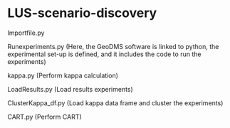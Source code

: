 # LUS-scenario-discovery

Importfile.py

Runexperiments.py (Here, the GeoDMS software is linked to python, the experimental set-up is defined, and it includes the code to run the experiments)

kappa.py (Perform kappa calculation)

LoadResults.py (Load results experiments)

ClusterKappa_df.py (Load kappa data frame and cluster the experiments) 

CART.py (Perform CART) 




